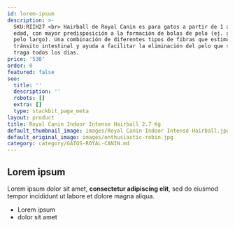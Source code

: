 ```yaml
---
id: lorem-ipsum
description: >-
  SKU:RIIH27 <br> Hairball de Royal Canin es para gatos a partir de 1 año de
  edad, con mayor predisposición a la formación de bolas de pelo (ej. gatos de
  pelo largo). Una combinación de diferentes tipos de fibras que estimula el
  tránsito intestinal y ayuda a facilitar la eliminación del pelo que su gato
  traga todos los días.
price: '530'
order: 0
featured: false
seo:
  title: ''
  description: ''
  robots: []
  extra: []
  type: stackbit_page_meta
layout: product
title: Royal Canin Indoor Intense Hairball 2.7 Kg
default_thumbnail_image: images/Royal Canin Indoor Intense Hairball.jpg
default_original_image: images/enthusiastic-robin.jpg
category: category/GATOS-ROYAL-CANIN.md
---
```

## Lorem ipsum

Lorem ipsum dolor sit amet, **consectetur adipiscing elit**, sed do eiusmod tempor incididunt ut labore et dolore magna aliqua.

- Lorem ipsum
- dolor sit amet